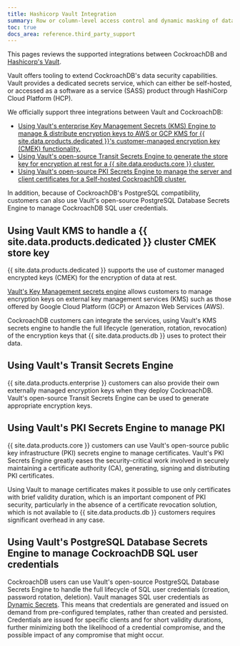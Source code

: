 ```yaml
---
title: Hashicorp Vault Integration
summary: Row or column-level access control and dynamic masking of data with Satori
toc: true
docs_area: reference.third_party_support
---
```


This pages reviews the supported integrations between CockroachDB and [Hashicorp's Vault](https://www.vaultproject.io/).

Vault offers tooling to extend CockroachDB's data security capabilities. Vault provides a dedicated secrets service, which can either be self-hosted, or accessed as a software as a service (SASS) product through HashiCorp Cloud Platform (HCP).

We officially support three integrations between Vault and CockroachDB:

- [Using Vault's enterprise Key Management Secrets (KMS) Engine to manage & distribute encryption keys to AWS or GCP KMS for {{ site.data.products.dedicated }}'s customer-managed encryption key (CMEK) functionality.](#using-vault-kms-to-handle-a-cockroachdb-dedicated-cluster-cmek-store-key)
- [Using Vault's open-source Transit Secrets Engine to generate the store key for encryption at rest for a {{ site.data.products.core }} cluster.](#using-vaults-transit-secrets-engine)
- [Using Vault's open-source PKI Secrets Engine to manage the server and client certificates for a Self-hosted CockroachDB cluster.](#using-vaults-postgresql-database-secrets-engine-to-manage-cockroachdb-sql-user-credentials)

In addition, because of CockroachDB's PostgreSQL compatibility, customers can also use Vault's open-source PostgreSQL Database Secrets Engine to manage CockroachDB SQL user credentials.
	
## Using Vault KMS to handle a {{ site.data.products.dedicated }} cluster CMEK store key

{{ site.data.products.dedicated }} supports the use of customer managed encrypted keys (CMEK) for the encryption of data at rest.

[Vault's Key Management secrets engine](https://learn.hashicorp.com/tutorials/vault/key-management-secrets-engine-gcp-cloud-kms) allows customers to manage encryption keys on external key management services (KMS) such as those offered by Google Cloud Platform (GCP) or Amazon Web Services (AWS).

CockroachDB customers can integrate the services, using Vault's KMS secrets engine to handle the full lifecycle (generation, rotation, revocation) of the encryption keys that {{ site.data.products.db }} uses to protect their data.

## Using Vault's Transit Secrets Engine

{{ site.data.products.enterprise }} customers can also provide their own externally managed encryption keys when they deploy CockroachDB. Vault's open-source Transit Secrets Engine can be used to generate appropriate encryption keys.

## Using Vault's PKI Secrets Engine to manage PKI

{{ site.data.products.core }} customers can use Vault's open-source public key infrastructure (PKI) secrets engine to manage certificates. Vault's PKI Secrets Engine greatly eases the security-critical work involved in securely maintaining a certificate authority (CA), generating, signing and distributing PKI certificates.

Using Vault to manage certificates makes it possible to use only certificates with brief validity duration, which is an important component of PKI security, particularly in the absence of a certificate revocation solution, which is not available to {{ site.data.products.db }} customers requires significant overhead in any case.

## Using Vault's PostgreSQL Database Secrets Engine to manage CockroachDB SQL user credentials

CockroachDB users can use Vault's open-source PostgreSQL Database Secrets Engine to handle the full lifecycle of SQL user credentials (creation, password rotation, deletion). Vault manages SQL user credentials as [Dynamic Secrets](https://www.vaultproject.io/use-cases/dynamic-secrets). This means that credentials are generated and issued on demand from pre-configured templates, rather than created and persisted. Credentials are issued for specific clients and for short validity durations, further minimizing both the likelihood of a credential compromise, and the possible impact of any compromise that might occur.
